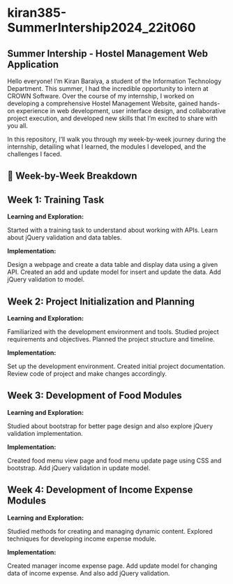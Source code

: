# kiran385-SummerIntership2024_22it060

## **Summer Intership - Hostel Management Web Application**

Hello everyone! I’m Kiran Baraiya, a student of the Information Technology Department. This summer, I had the incredible opportunity to intern at CROWN Software. Over the course of my internship, I worked on developing a comprehensive Hostel Management Website, gained hands-on experience in web development, user interface design, and collaborative project execution, and developed new skills that I’m excited to share with you all.

In this repository, I’ll walk you through my week-by-week journey during the internship, detailing what I learned, the modules I developed, and the challenges I faced.

## **📅 Week-by-Week Breakdown**

## **Week 1: Training Task**
**Learning and Exploration:**

Started with a training task to understand about working with APIs. Learn about jQuery validation and data tables.

**Implementation:**

Design a webpage and create a data table and display data using a given API. Created an add and update model for insert and update the data. Add jQuery validation to model.

## **Week 2: Project Initialization and Planning**
**Learning and Exploration:**

Familiarized with the development environment and tools. Studied project requirements and objectives. Planned the project structure and timeline. 

**Implementation:**

Set up the development environment. Created initial project documentation. Review code of project and make changes accordingly.

## **Week 3: Development of Food Modules**
**Learning and Exploration:**

Studied about bootstrap for better page design and also explore jQuery validation implementation.

**Implementation:**

Created food menu view page and food menu update page using CSS and bootstrap. Add jQuery validation in update model.

## **Week 4: Development of Income Expense Modules**
**Learning and Exploration:**

Studied methods for creating and managing dynamic content. Explored techniques for developing income expense module.

**Implementation:**

Created manager income expense page. Add update model for changing data of income expense. And also add jQuery validation.

